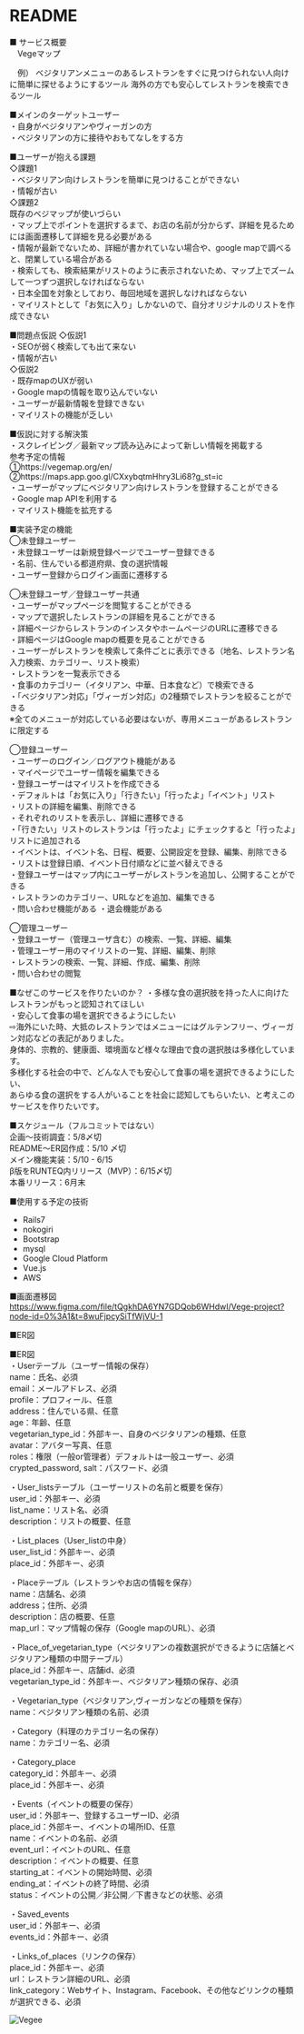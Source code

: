 # README
■ サービス概要  
　Vegeマップ

　例）
  ベジタリアンメニューのあるレストランをすぐに見つけられない人向けに簡単に探せるようにするツール
  海外の方でも安心してレストランを検索できるツール

■メインのターゲットユーザー  
  ・自身がベジタリアンやヴィーガンの方  
  ・ベジタリアンの方に接待やおもてなしをする方  

■ユーザーが抱える課題  
  ◇課題1  
    ・ベジタリアン向けレストランを簡単に見つけることができない  
    ・情報が古い  
  ◇課題2  
    既存のベジマップが使いづらい  
      ・マップ上でポイントを選択するまで、お店の名前が分からず、詳細を見るためには画面遷移して詳細を見る必要がある  
      ・情報が最新でないため、詳細が書かれていない場合や、google mapで調べると、閉業している場合がある  
      ・検索しても、検索結果がリストのように表示されないため、マップ上でズームして一つずつ選択しなければならない  
      ・日本全国を対象としており、毎回地域を選択しなければならない  
      ・マイリストとして「お気に入り」しかないので、自分オリジナルのリストを作成できない   

■問題点仮説
  ◇仮説1  
    ・SEOが弱く検索しても出て来ない  
    ・情報が古い  
  ◇仮説2  
    ・既存mapのUXが弱い  
    ・Google mapの情報を取り込んでいない  
    ・ユーザーが最新情報を登録できない  
    ・マイリストの機能が乏しい  

■仮説に対する解決策  
  ・スクレイピング／最新マップ読み込みによって新しい情報を掲載する    
    参考予定の情報  
      ①https://vegemap.org/en/  
      ②https://maps.app.goo.gl/CXxybqtmHhry3Li68?g_st=ic  
  ・ユーザーがマップにベジタリアン向けレストランを登録することができる  
  ・Google map APIを利用する  
  ・マイリスト機能を拡充する  

■実装予定の機能  
  ◯未登録ユーザー  
    ・未登録ユーザーは新規登録ページでユーザー登録できる    
      ・名前、住んでいる都道府県、食の選択情報  
      ・ユーザー登録からログイン画面に遷移する  

  ◯未登録ユーザ／登録ユーザー共通  
    ・ユーザーがマップページを閲覧することができる  
    ・マップで選択したレストランの詳細を見ることができる  
      ・詳細ページからレストランのインスタやホームページのURLに遷移できる  
      ・詳細ページはGoogle mapの概要を見ることができる   
    ・ユーザーがレストランを検索して条件ごとに表示できる（地名、レストラン名入力検索、カテゴリー、リスト検索）  
      ・レストランを一覧表示できる  
      ・食事のカテゴリー（イタリアン、中華、日本食など）で検索できる  
      ・「ベジタリアン対応」「ヴィーガン対応」の2種類でレストランを絞ることができる  
        ※全てのメニューが対応している必要はないが、専用メニューがあるレストランに限定する  

  ◯登録ユーザー  
    ・ユーザーのログイン／ログアウト機能がある  
    ・マイページでユーザー情報を編集できる   
    ・登録ユーザーはマイリストを作成できる  
      ・デフォルトは「お気に入り」「行きたい」「行ったよ」「イベント」リスト  
      ・リストの詳細を編集、削除できる  
      ・それぞれのリストを表示し、詳細に遷移できる  
      ・「行きたい」リストのレストランは「行ったよ」にチェックすると「行ったよ」リストに追加される  
      ・イベントは、イベント名、日程、概要、公開設定を登録、編集、削除できる  
      ・リストは登録日順、イベント日付順などに並べ替えできる  
    ・登録ユーザーはマップ内にユーザーがレストランを追加し、公開することができる  
      ・レストランのカテゴリー、URLなどを追加、編集できる  
    ・問い合わせ機能がある
    ・退会機能がある  

  ◯管理ユーザー  
    ・登録ユーザー（管理ユーザ含む）の検索、一覧、詳細、編集  
    ・管理ユーザー用のマイリストの一覧、詳細、編集、削除  
    ・レストランの検索、一覧、詳細、作成、編集、削除  
    ・問い合わせの閲覧

■なぜこのサービスを作りたいのか？
  ・多様な食の選択肢を持った人に向けたレストランがもっと認知されてほしい  
  ・安心して食事の場を選択できるようにしたい  
    ⇨海外にいた時、大抵のレストランではメニューにはグルテンフリー、ヴィーガン対応などの表記がありました。  
      身体的、宗教的、健康面、環境面など様々な理由で食の選択肢は多様化しています。  
      多様化する社会の中で、どんな人でも安心して食事の場を選択できるようにしたい、  
      あらゆる食の選択をする人がいることを社会に認知してもらいたい、と考えこのサービスを作りたいです。  

■スケジュール（フルコミットではない）  
  企画〜技術調査：5/8〆切  
  README〜ER図作成：5/10 〆切  
  メイン機能実装：5/10 - 6/15  
  β版をRUNTEQ内リリース（MVP）：6/15〆切  
  本番リリース：6月末  

■使用する予定の技術  
  - Rails7
  - nokogiri
  - Bootstrap
  - mysql
  - Google Cloud Platform
  - Vue.js
  - AWS

■画面遷移図　　
https://www.figma.com/file/tQgkhDA6YN7GDQob6WHdwI/Vege-project?node-id=0%3A1&t=8wuFjpcySiTfWjVU-1

■ER図

■ER図  
・Userテーブル（ユーザー情報の保存）  
  name：氏名、必須  
  email：メールアドレス、必須  
  profile：プロフィール、任意  
  address：住んでいる県、任意  
  age：年齢、任意  
  vegetarian_type_id：外部キー、自身のベジタリアンの種類、任意  
  avatar：アバター写真、任意  
  roles：権限（一般or管理者）デフォルトは一般ユーザー、必須  
  crypted_password, salt：パスワード、必須  

・User_listsテーブル（ユーザーリストの名前と概要を保存）  
  user_id：外部キー、必須  
  list_name：リスト名、必須  
  description：リストの概要、任意  

・List_places（User_listの中身）  
  user_list_id：外部キー、必須  
  place_id：外部キー、必須  

・Placeテーブル（レストランやお店の情報を保存）  
  name：店舗名、必須  
  address；住所、必須  
  description：店の概要、任意  
  map_url：マップ情報の保存（Google mapのURL）、必須  

・Place_of_vegetarian_type（ベジタリアンの複数選択ができるように店舗とベジタリアン種類の中間テーブル）  
  place_id：外部キー、店舗id、必須  
  vegetarian_type_id：外部キー、ベジタリアン種類の保存、必須  

・Vegetarian_type（ベジタリアン,ヴィーガンなどの種類を保存）  
  name：ベジタリアン種類の名前、必須  

・Category（料理のカテゴリー名の保存）  
  name：カテゴリー名、必須  

・Category_place  
  category_id：外部キー、必須  
  place_id：外部キー、必須  

・Events（イベントの概要の保存）  
  user_id：外部キー、登録するユーザーID、必須  
  place_id：外部キー、イベントの場所ID、任意  
  name：イベントの名前、必須  
  event_url：イベントのURL、任意  
  description：イベントの概要、任意  
  starting_at：イベントの開始時間、必須  
  ending_at：イベントの終了時間、必須  
  status：イベントの公開／非公開／下書きなどの状態、必須  

・Saved_events  
  user_id：外部キー、必須  
  events_id：外部キー、必須  

・Links_of_places（リンクの保存）  
  place_id：外部キー、必須  
  url：レストラン詳細のURL、必須  
  link_category：Webサイト、Instagram、Facebook、その他などリンクの種類が選択できる、必須  

![Vegee](https://user-images.githubusercontent.com/101486233/236111575-0969da6e-0fee-469b-b6c5-1ad73c736848.png)